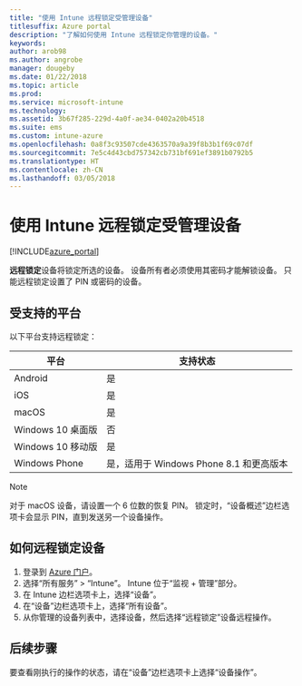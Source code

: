 ```yaml
---
title: "使用 Intune 远程锁定受管理设备"
titlesuffix: Azure portal
description: "了解如何使用 Intune 远程锁定你管理的设备。"
keywords: 
author: arob98
ms.author: angrobe
manager: dougeby
ms.date: 01/22/2018
ms.topic: article
ms.prod: 
ms.service: microsoft-intune
ms.technology: 
ms.assetid: 3b67f285-229d-4a0f-ae34-0402a20b4518
ms.suite: ems
ms.custom: intune-azure
ms.openlocfilehash: 0a8f3c93507cde4363570a9a39f8b3b1f69c07df
ms.sourcegitcommit: 7e5c4d43cbd757342cb731bf691ef3891b0792b5
ms.translationtype: HT
ms.contentlocale: zh-CN
ms.lasthandoff: 03/05/2018
---
```

# <a name="remotely-lock-managed-devices-with-intune"></a>使用 Intune 远程锁定受管理设备


[!INCLUDE[azure_portal](./includes/azure_portal.md)]

**远程锁定**设备将锁定所选的设备。 设备所有者必须使用其密码才能解锁设备。 只能远程锁定设置了 PIN 或密码的设备。

## <a name="supported-platforms"></a>受支持的平台

以下平台支持远程锁定：

|平台|支持状态|
|---|---|
|Android|是|
|iOS|是|
|macOS|是|
|Windows 10 桌面版|否|
|Windows 10 移动版|是|
|Windows Phone|是，适用于 Windows Phone 8.1 和更高版本|

> [!NOTE]  
> 对于 macOS 设备，请设置一个 6 位数的恢复 PIN。 锁定时，“设备概述”边栏选项卡会显示 PIN，直到发送另一个设备操作。

## <a name="how-to-remote-lock-a-device"></a>如何远程锁定设备

1. 登录到 [Azure 门户](https://portal.azure.com)。
2. 选择“所有服务” > “Intune”。 Intune 位于“监视 + 管理”部分。
3. 在 Intune 边栏选项卡上，选择“设备”。
4. 在“设备”边栏选项卡上，选择“所有设备”。
5. 从你管理的设备列表中，选择设备，然后选择“远程锁定”设备远程操作。

## <a name="next-steps"></a>后续步骤

要查看刚执行的操作的状态，请在“设备”边栏选项卡上选择“设备操作”。
